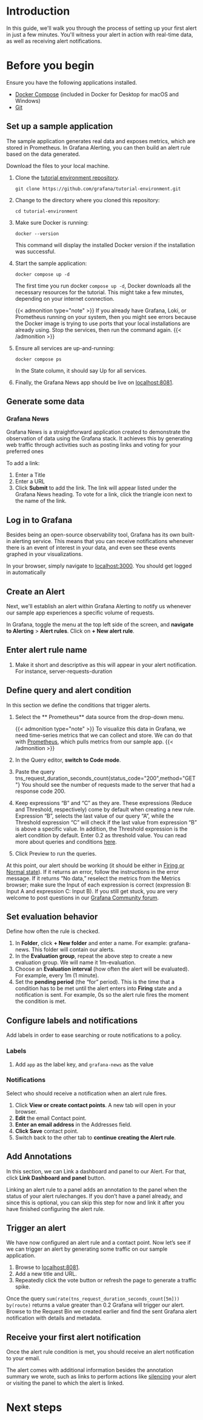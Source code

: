 # Introduction

In this guide, we'll walk you through the process of setting up your first alert in just a few minutes. You'll witness your alert in action with real-time data, as well as receiving alert notifications.

# Before you begin

Ensure you have the following applications installed.

- [Docker Compose](https://docs.docker.com/get-docker/) (included in Docker for Desktop for macOS and Windows)
- [Git](https://git-scm.com/)

## Set up a sample application

The sample application generates real data and exposes metrics,  which are stored in Prometheus. In Grafana Alerting, you can then build an alert rule based on the data generated. 

Download the files to your local machine.


1. Clone the [tutorial environment repository](www.github.com/grafana/tutorial-environment).

    ```
    git clone https://github.com/grafana/tutorial-environment.git
    ```

1. Change to the directory where you cloned this repository:

    ```
    cd tutorial-environment
    ```

1. Make sure Docker is running:

    ```
    docker --version
    ```

    This command will display the installed Docker version if the installation was successful. 
1. Start the sample application:

    ```
    docker compose up -d
    ```

    The first time you run docker `compose up -d`, Docker downloads all the necessary resources for the tutorial. This might take a few minutes, depending on your internet connection.

    {{< admonition type="note" >}}
    If you already have Grafana, Loki, or Prometheus running on your system, then you might see errors because the Docker image is trying to use ports that your local installations are already using. Stop the services, then run the command again.
    {{< /admonition >}}

1. Ensure all services are up-and-running:

    ```
    docker compose ps
    ```

    In the State column, it should say Up for all services.

1. Finally, the Grafana News app should be live on [localhost:8081](http://localhost:8081/).

## Generate some data

### Grafana News

Grafana News is a straightforward application created to demonstrate the observation of data using the Grafana stack. It achieves this by generating web traffic through activities such as posting links and voting for your preferred ones

To add a link:

1. Enter a Title
1. Enter a URL
1. Click **Submit** to add the link. The link will appear listed under the Grafana News heading.
To vote for a link, click the triangle icon next to the name of the link.

## Log in to Grafana

Besides being an open-source observability tool, Grafana has its own built-in alerting service.   This means that you can receive notifications whenever there is an event of interest in your data, and even see these events graphed in your visualizations.

In your browser, simply navigate to [localhost:3000](http://localhost:3000). You should get logged in automatically

## Create an Alert

Next, we'll establish an alert within Grafana Alerting to notify us whenever our sample app experiences a specific volume of requests.

In Grafana, toggle the menu at the top left side of the screen, and **navigate to Alerting** > **Alert rules**. Click on  **+ New alert rule**.

## Enter alert rule name

1. Make it short and descriptive as this will appear in your alert notification. For instance, server-requests-duration

## Define query and alert condition

In this section we define the conditions that trigger alerts. 

1. Select the ** Prometheus** data source from the drop-down menu. 

    {{< admonition type="note" >}}
    To visualize this data in Grafana, we need time-series metrics that we can collect and store. We can do that with [Prometheus](https://grafana.com/docs/grafana/latest/getting-started/get-started-grafana-prometheus/), which pulls metrics from our sample app.
    {{< /admonition >}}

1. In the Query editor, **switch to Code mode**.
1. Paste the query tns_request_duration_seconds_count{status_code="200",method="GET"}
You should see the number of requests made to the server that had a response code 200.
1. Keep expressions “B” and “C” as they are. These expressions (Reduce and Threshold, respectively) come by default when creating a new rule. Expression “B”, selects the last value of our query “A”, while the Threshold expression “C” will check if the last value from expression “B” is above a specific value. In addition, the Threshold expression is the alert condition by default. Enter 0.2 as threshold value. You can read more about queries and conditions [here](https://grafana.com/docs/grafana/latest/alerting/fundamentals/alert-rules/queries-conditions/#expression-queries).
1. Click Preview to run the queries.

At this point, our alert should be working (it should be either in [Firing or Normal state](https://grafana.com/docs/grafana/latest/alerting/manage-notifications/view-state-health/#alert-rule-state)). If it returns an error, follow the instructions in the error message. If it returns “No data,” reselect the metrics from the Metrics browser; make sure the Input of each expression is correct (expression B: Input A and expression C: Input B). If you still get stuck, you are very welcome to post questions in our [Grafana Community forum](https://community.grafana.com/).


## Set evaluation behavior

Define how often the rule is checked.

1. In **Folder**, click **+ New folder** and enter a name. For example: grafana-news. This folder will contain our alerts. 
1. In the **Evaluation group**, repeat the above step to create a new evaluation group. We will name it 1m-evaluation. 
1. Choose an **Evaluation interval** (how often the alert will be evaluated). 
For example, every 1m (1 minute).
1. Set the **pending period** (the “for” period). 
This is the time that a condition has to be met until the alert enters into **Firing** state and a notification is sent. For example, 0s so the alert rule fires the moment the condition is met.

## Configure labels and notifications

Add labels in order to ease searching or route notifications to a policy.

### Labels

1. Add `app` as the label key, and `grafana-news` as the value

### Notifications

Select who should receive a notification when an alert rule fires.

1. Click **View or create contact points**. 
A new tab will open in your browser. 
1. **Edit** the email Contact point. 
1. **Enter an email address** in the Addresses field.
1. **Click Save** contact point.
1. Switch back to the other tab to **continue creating the Alert rule**.


## Add Annotations

In this section, we can Link a dashboard and panel to our Alert. For that, click **Link Dashboard and panel** button.

Linking an alert rule to a panel adds an annotation to the panel when the status of your alert rulechanges. If you don’t have a panel already, and since this is optional, you can skip this step for now and link it after you have finished configuring the alert rule.

## Trigger an alert
We have now configured an alert rule and a contact point. Now let’s see if we can trigger an alert by generating some traffic on our sample application.
1. Browse to [localhost:8081](http://localhost:8081/).
1. Add a new title and URL.
1. Repeatedly click the vote button or refresh the page to generate a traffic spike.

Once the query `sum(rate(tns_request_duration_seconds_count[5m])) by(route)` returns a value greater than 0.2 Grafana will trigger our alert. Browse to the Request Bin we created earlier and find the sent Grafana alert notification with details and metadata.

## Receive your first alert notification

Once the alert rule condition is met, you should receive an alert notification to your email.

The alert comes with additional information besides the annotation summary we wrote, such as links to perform actions like [silencing](https://grafana.com/docs/grafana/latest/alerting/manage-notifications/create-silence/) your alert or visiting the panel to which the alert is linked.


# Next steps
